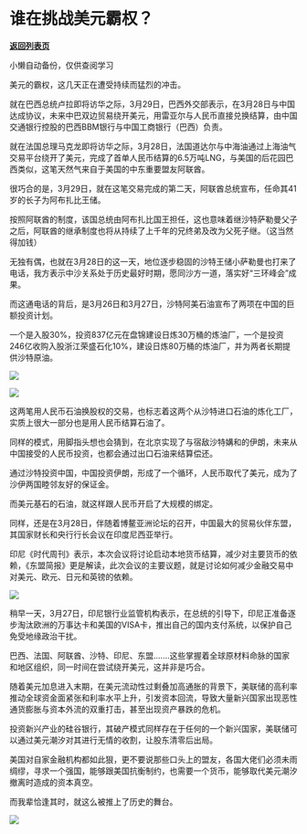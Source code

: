 # 谁在挑战美元霸权？

[**返回列表页**](/gzh/政事堂2019)

小懒自动备份，仅供查阅学习

美元的霸权，这几天正在遭受持续而猛烈的冲击。

就在巴西总统卢拉即将访华之际，3月29日，巴西外交部表示，在3月28日与中国达成协议，未来中巴双边贸易绕开美元，用雷亚尔与人民币直接兑换结算，由中国交通银行控股的巴西BBM银行与中国工商银行（巴西）负责。  

就在法国总理马克龙即将访华之际，3月28日，法国道达尔与中海油通过上海油气交易平台绕开了美元，完成了首单人民币结算的6.5万吨LNG，与美国的后花园巴西类似，这笔天然气来自于美国的中东重要盟友阿联酋。

很巧合的是，3月29日，就在这笔交易完成的第二天，阿联酋总统宣布，任命其41岁的长子为阿布扎比王储。

按照阿联酋的制度，该国总统由阿布扎比国王担任，这也意味着继沙特萨勒曼父子之后，阿联酋的继承制度也将从持续了上千年的兄终弟及改为父死子继。（这当然得加钱）

无独有偶，也就在3月28日的这一天，地位逐步稳固的沙特王储小萨勒曼也打来了电话，我方表示中沙关系处于历史最好时期，愿同沙方一道，落实好“三环峰会”成果。

而这通电话的背后，是3月26日和3月27日，沙特阿美石油宣布了两项在中国的巨额投资计划。

一个是入股30%，投资837亿元在盘锦建设日炼30万桶的炼油厂，一个是投资246亿收购入股浙江荣盛石化10%，建设日炼80万桶的炼油厂，并为两者长期提供沙特原油。

![](https://mmbiz.qpic.cn/mmbiz_png/2GicJN2dmwDGKv9m5q0H4tRvuaNVotlsNrytzCpZEHdQSsmFiaE3xicdvvwMFmhiaYoLCxVDTFno9xJvO4ABbWfDpg/640?wx_fmt=png)

![](https://mmbiz.qpic.cn/mmbiz_jpg/2GicJN2dmwDGKv9m5q0H4tRvuaNVotlsN736bGGiaE8Da5G38pgeTgO8FV5BrmZpyibwLFULib07ib9ej4Rk6UcFz3g/640?wx_fmt=jpeg)

这两笔用人民币石油换股权的交易，也标志着这两个从沙特进口石油的炼化工厂，实质上很大一部分也是用人民币结算石油了。

同样的模式，用脚指头想也会猜到，在北京实现了与宿敌沙特媾和的伊朗，未来从中国接受的人民币投资，也都会通过出口石油来结算偿还。

通过沙特投资中国，中国投资伊朗，形成了一个循环，人民币取代了美元，成为了沙伊两国睦邻友好的保证金。  

而美元基石的石油，就这样跟人民币开启了大规模的绑定。

同样，还是在3月28日，伴随着博鳌亚洲论坛的召开，中国最大的贸易伙伴东盟，其国家财长和央行行长会议在印度尼西亚举行。

印尼《时代周刊》表示，本次会议将讨论启动本地货币结算，减少对主要货币的依赖，《东盟简报》更是解读，此次会议的主要议题，就是讨论如何减少金融交易中对美元、欧元、日元和英镑的依赖。

![](https://mmbiz.qpic.cn/mmbiz_png/rxhS23yu8cOG2oPGeicZgKGgNTMYicStvIQygpWAehn9wK99yohKJb73CBrJKudMc313CvFbjj6JB9kA6Qep8OrQ/640?wx_fmt=png)

稍早一天，3月27日，印尼银行业监管机构表示，在总统的引导下，印尼正准备逐步淘汰欧洲的万事达卡和美国的VISA卡，推出自己的国内支付系统，以保护自己免受地缘政治干扰。

巴西、法国、阿联酋、沙特、印尼、东盟.......这些掌握着全球原材料命脉的国家和地区组织，同一时间在尝试绕开美元，这并非是巧合。

随着美元加息进入末期，在美元流动性过剩叠加高通胀的背景下，美联储的高利率推动全球资金面紧张和利率水平上升，引发资本回流，导致大量新兴国家出现恶性通货膨胀与资本外流的双重打击，甚至出现资产暴跌的危机。  

投资新兴产业的硅谷银行，其破产模式同样存在于任何的一个新兴国家，美联储可以通过美元潮汐对其进行无情的收割，让股东清零后出局。

美国对自家金融机构都如此狠，更不要说那些口头上的盟友，各国大佬们必须未雨绸缪，寻求一个强国，能够跟美国抗衡制约，也需要一个货币，能够取代美元潮汐撤离时造成的资本真空。

而我辈恰逢其时，就这么被推上了历史的舞台。

![](https://mmbiz.qpic.cn/mmbiz_jpg/rxhS23yu8cOG2oPGeicZgKGgNTMYicStvIQNvZyOsox5Xeggs0kNXd79kYWdIvN9icIav0I738icMq7S3FxyFtPWJw/640?wx_fmt=jpeg)

